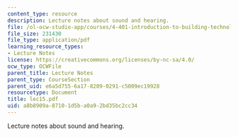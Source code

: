 ```yaml
---
content_type: resource
description: Lecture notes about sound and hearing.
file: /ol-ocw-studio-app/courses/4-401-introduction-to-building-technology-spring-2006/a8b8909a87101d5ba0a92bd35bc2cc34_lec15.pdf
file_size: 231430
file_type: application/pdf
learning_resource_types:
- Lecture Notes
license: https://creativecommons.org/licenses/by-nc-sa/4.0/
ocw_type: OCWFile
parent_title: Lecture Notes
parent_type: CourseSection
parent_uid: e6a5d755-6a17-8209-0291-c5009ec19928
resourcetype: Document
title: lec15.pdf
uid: a8b8909a-8710-1d5b-a0a9-2bd35bc2cc34
---
```

Lecture notes about sound and hearing.